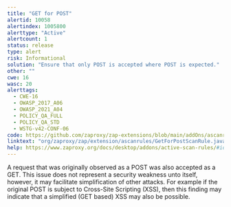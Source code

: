 ```yaml
---
title: "GET for POST"
alertid: 10058
alertindex: 1005800
alerttype: "Active"
alertcount: 1
status: release
type: alert
risk: Informational
solution: "Ensure that only POST is accepted where POST is expected."
other: ""
cwe: 16
wasc: 20
alerttags: 
  - CWE-16
  - OWASP_2017_A06
  - OWASP_2021_A04
  - POLICY_QA_FULL
  - POLICY_QA_STD
  - WSTG-v42-CONF-06
code: https://github.com/zaproxy/zap-extensions/blob/main/addOns/ascanrules/src/main/java/org/zaproxy/zap/extension/ascanrules/GetForPostScanRule.java
linktext: "org/zaproxy/zap/extension/ascanrules/GetForPostScanRule.java"
help: https://www.zaproxy.org/docs/desktop/addons/active-scan-rules/#id-10058
---
```

A request that was originally observed as a POST was also accepted as a GET. This issue does not represent a security weakness unto itself, however, it may facilitate simplification of other attacks. For example if the original POST is subject to Cross-Site Scripting (XSS), then this finding may indicate that a simplified (GET based) XSS may also be possible.
